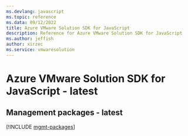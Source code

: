 ```yaml
---
ms.devlang: javascript
ms.topic: reference
ms.data: 09/12/2022
title: Azure VMware Solution SDK for JavaScript
description: Reference for Azure VMware Solution SDK for JavaScript
ms.author: jeffish
author: xirzec
ms.service: vmwaresolution
---
```

# Azure VMware Solution SDK for JavaScript - latest

## Management packages - latest
[!INCLUDE [mgmt-packages](vmware-solution-mgmt-index.md)]